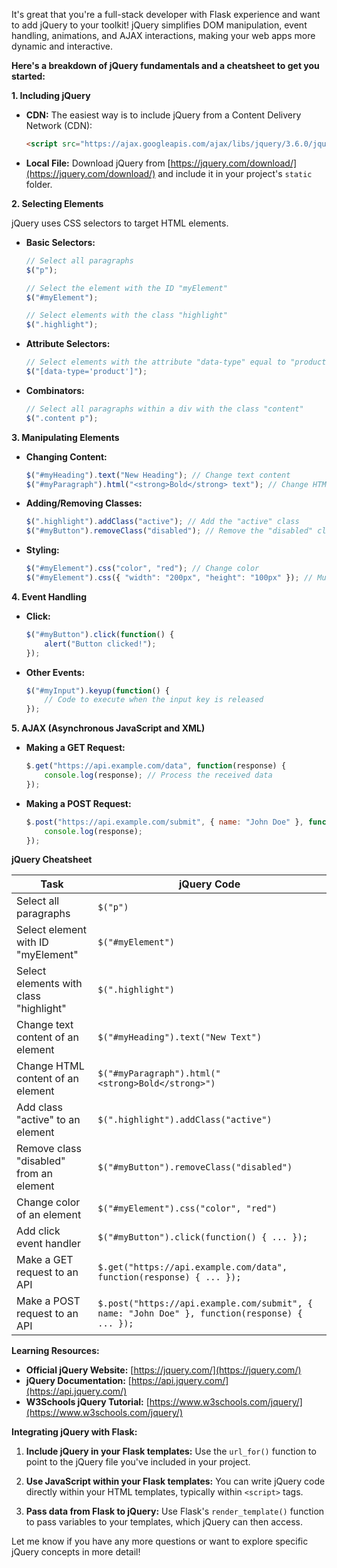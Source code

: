 It's great that you're a full-stack developer with Flask experience and want to add jQuery to your toolkit! jQuery simplifies DOM manipulation, event handling, animations, and AJAX interactions, making your web apps more dynamic and interactive.

**Here's a breakdown of jQuery fundamentals and a cheatsheet to get you started:**

**1. Including jQuery**

* **CDN:** The easiest way is to include jQuery from a Content Delivery Network (CDN):

   ```html
   <script src="https://ajax.googleapis.com/ajax/libs/jquery/3.6.0/jquery.min.js"></script>
   ```

* **Local File:** Download jQuery from [https://jquery.com/download/](https://jquery.com/download/) and include it in your project's `static` folder.

**2. Selecting Elements**

jQuery uses CSS selectors to target HTML elements.

* **Basic Selectors:**

   ```javascript
   // Select all paragraphs
   $("p"); 

   // Select the element with the ID "myElement"
   $("#myElement");

   // Select elements with the class "highlight"
   $(".highlight");
   ```

* **Attribute Selectors:**

   ```javascript
   // Select elements with the attribute "data-type" equal to "product"
   $("[data-type='product']");
   ```

* **Combinators:**

   ```javascript
   // Select all paragraphs within a div with the class "content"
   $(".content p");
   ```

**3. Manipulating Elements**

* **Changing Content:**

   ```javascript
   $("#myHeading").text("New Heading"); // Change text content
   $("#myParagraph").html("<strong>Bold</strong> text"); // Change HTML content
   ```

* **Adding/Removing Classes:**

   ```javascript
   $(".highlight").addClass("active"); // Add the "active" class
   $("#myButton").removeClass("disabled"); // Remove the "disabled" class
   ```

* **Styling:**

   ```javascript
   $("#myElement").css("color", "red"); // Change color
   $("#myElement").css({ "width": "200px", "height": "100px" }); // Multiple styles
   ```

**4. Event Handling**

* **Click:**

   ```javascript
   $("#myButton").click(function() {
       alert("Button clicked!");
   });
   ```

* **Other Events:**

   ```javascript
   $("#myInput").keyup(function() {
       // Code to execute when the input key is released
   });
   ```

**5. AJAX (Asynchronous JavaScript and XML)**

* **Making a GET Request:**

   ```javascript
   $.get("https://api.example.com/data", function(response) {
       console.log(response); // Process the received data
   });
   ```

* **Making a POST Request:**

   ```javascript
   $.post("https://api.example.com/submit", { name: "John Doe" }, function(response) {
       console.log(response);
   });
   ```

**jQuery Cheatsheet**

| Task                                  | jQuery Code                                  |
|---------------------------------------|----------------------------------------------|
| Select all paragraphs                | `$("p")`                                     |
| Select element with ID "myElement"   | `$("#myElement")`                           |
| Select elements with class "highlight"| `$(".highlight")`                          |
| Change text content of an element    | `$("#myHeading").text("New Text")`           |
| Change HTML content of an element    | `$("#myParagraph").html("<strong>Bold</strong>")` |
| Add class "active" to an element     | `$(".highlight").addClass("active")`        |
| Remove class "disabled" from an element| `$("#myButton").removeClass("disabled")`      |
| Change color of an element           | `$("#myElement").css("color", "red")`       |
| Add click event handler              | `$("#myButton").click(function() { ... });` |
| Make a GET request to an API         | `$.get("https://api.example.com/data", function(response) { ... });` |
| Make a POST request to an API        | `$.post("https://api.example.com/submit", { name: "John Doe" }, function(response) { ... });` |



**Learning Resources:**

* **Official jQuery Website:** [https://jquery.com/](https://jquery.com/)
* **jQuery Documentation:** [https://api.jquery.com/](https://api.jquery.com/)
* **W3Schools jQuery Tutorial:** [https://www.w3schools.com/jquery/](https://www.w3schools.com/jquery/)

**Integrating jQuery with Flask:**

1. **Include jQuery in your Flask templates:** Use the `url_for()` function to point to the jQuery file you've included in your project.

2. **Use JavaScript within your Flask templates:** You can write jQuery code directly within your HTML templates, typically within `<script>` tags.

3. **Pass data from Flask to jQuery:** Use Flask's `render_template()` function to pass variables to your templates, which jQuery can then access.



Let me know if you have any more questions or want to explore specific jQuery concepts in more detail!